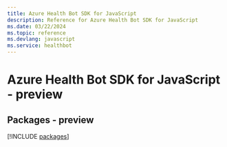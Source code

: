 ```yaml
---
title: Azure Health Bot SDK for JavaScript
description: Reference for Azure Health Bot SDK for JavaScript
ms.date: 03/22/2024
ms.topic: reference
ms.devlang: javascript
ms.service: healthbot
---
```

# Azure Health Bot SDK for JavaScript - preview
## Packages - preview
[!INCLUDE [packages](health-bot-index.md)]